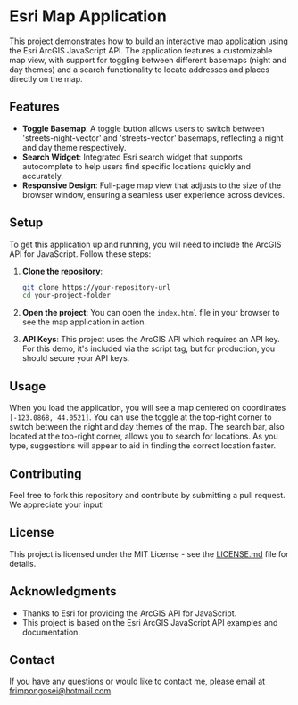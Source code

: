 # Esri Map Application

This project demonstrates how to build an interactive map application using the Esri ArcGIS JavaScript API. The application features a customizable map view, with support for toggling between different basemaps (night and day themes) and a search functionality to locate addresses and places directly on the map.

## Features

- **Toggle Basemap**: A toggle button allows users to switch between 'streets-night-vector' and 'streets-vector' basemaps, reflecting a night and day theme respectively.
- **Search Widget**: Integrated Esri search widget that supports autocomplete to help users find specific locations quickly and accurately.
- **Responsive Design**: Full-page map view that adjusts to the size of the browser window, ensuring a seamless user experience across devices.

## Setup

To get this application up and running, you will need to include the ArcGIS API for JavaScript. Follow these steps:

1. **Clone the repository**:
   ```bash
   git clone https://your-repository-url
   cd your-project-folder
   ```

2. **Open the project**:
   You can open the `index.html` file in your browser to see the map application in action.

3. **API Keys**:
   This project uses the ArcGIS API which requires an API key. For this demo, it's included via the script tag, but for production, you should secure your API keys.

## Usage

When you load the application, you will see a map centered on coordinates `[-123.0868, 44.0521]`. You can use the toggle at the top-right corner to switch between the night and day themes of the map. The search bar, also located at the top-right corner, allows you to search for locations. As you type, suggestions will appear to aid in finding the correct location faster.

## Contributing

Feel free to fork this repository and contribute by submitting a pull request. We appreciate your input!

## License

This project is licensed under the MIT License - see the [LICENSE.md](LICENSE) file for details.

## Acknowledgments

- Thanks to Esri for providing the ArcGIS API for JavaScript.
- This project is based on the Esri ArcGIS JavaScript API examples and documentation.

## Contact

If you have any questions or would like to contact me, please email at frimpongosei@hotmail.com.

